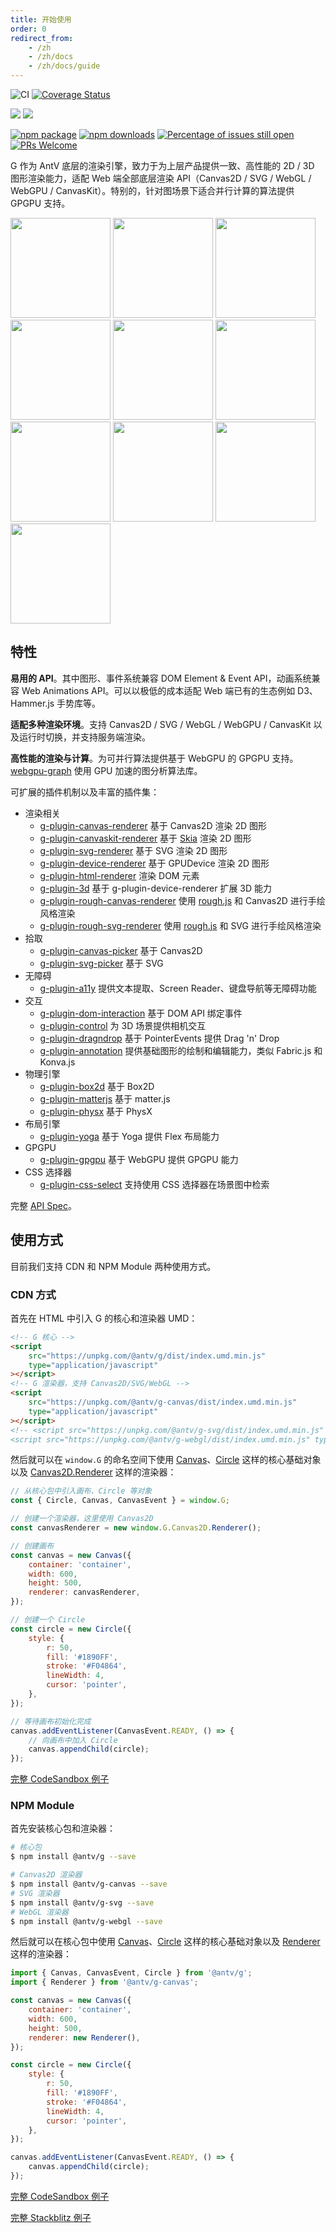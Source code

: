 ```yaml
---
title: 开始使用
order: 0
redirect_from:
    - /zh
    - /zh/docs
    - /zh/docs/guide
---
```


![CI](https://github.com/antvis/g/workflows/CI/badge.svg) [![Coverage Status](https://coveralls.io/repos/github/antvis/g/badge.svg?branch=next)](https://coveralls.io/github/antvis/g?branch=next)

![](https://img.shields.io/badge/language-typescript-blue.svg) ![](https://img.shields.io/badge/license-MIT-000000.svg)

[![npm package](https://img.shields.io/npm/v/@antv/g)](https://www.npmjs.com/package/@antv/g) [![npm downloads](http://img.shields.io/npm/dm/@antv/g)](https://www.npmjs.com/package/@antv/g) [![Percentage of issues still open](http://isitmaintained.com/badge/open/antvis/g.svg)](http://isitmaintained.com/project/antvis/g 'Percentage of issues still open') [![PRs Welcome](https://img.shields.io/badge/PRs-welcome-brightgreen.svg?style=shields)](https://github.com/antvis/g/pulls)

G 作为 AntV 底层的渲染引擎，致力于为上层产品提供一致、高性能的 2D / 3D 图形渲染能力，适配 Web 端全部底层渲染 API（Canvas2D / SVG / WebGL / WebGPU / CanvasKit）。特别的，针对图场景下适合并行计算的算法提供 GPGPU 支持。

<p>
  <a href="/zh/examples/ecosystem#d3-force-directed-graph"><img height="160" src="https://gw.alipayobjects.com/mdn/rms_6ae20b/afts/img/A*PovRRJtsBMIAAAAAAAAAAAAAARQnAQ" /></a>
<a href="/zh/examples/ecosystem#d3-barchart"><img height="160" src="https://gw.alipayobjects.com/mdn/rms_6ae20b/afts/img/A*h6vDS6eRVFoAAAAAAAAAAAAAARQnAQ" /></a>
<a href="/zh/examples/plugins#rough-d3-barchart"><img height="160" src="https://gw.alipayobjects.com/mdn/rms_6ae20b/afts/img/A*aJaFSrYOLXMAAAAAAAAAAAAAARQnAQ" /></a>
<a href="/zh/examples/plugins#yoga-text"><img height="160" src="https://gw.alipayobjects.com/mdn/rms_6ae20b/afts/img/A*IH1fSJN9fsMAAAAAAAAAAAAAARQnAQ" /></a>
<a href="/zh/examples/plugins#box2dt"><img height="160" src="https://gw.alipayobjects.com/mdn/rms_6ae20b/afts/img/A*Qw5OQLGQy_4AAAAAAAAAAAAAARQnAQ" /></a>
<a href="/zh/examples/plugins#rough"><img height="160" src="https://gw.alipayobjects.com/mdn/rms_6ae20b/afts/img/A*d4iiS5_3YVIAAAAAAAAAAAAAARQnAQ" /></a>
<a href="/zh/examples/plugins#skottie"><img height="160" src="https://gw.alipayobjects.com/mdn/rms_6ae20b/afts/img/A*_usaTqSm6vYAAAAAAAAAAAAAARQnAQ" /></a>
<a href="/zh/examples/plugins#canvaskit-particles"><img height="160" src="https://gw.alipayobjects.com/mdn/rms_6ae20b/afts/img/A*919sR5Oxx_kAAAAAAAAAAAAAARQnAQ" /></a>
<a href="/zh/examples/3d#sphere"><img height="160" src="https://gw.alipayobjects.com/mdn/rms_6ae20b/afts/img/A*bsj2S4upLBgAAAAAAAAAAAAAARQnAQ" /></a>
<a href="/zh/examples/3d#force-3d"><img height="160" src="https://gw.alipayobjects.com/mdn/rms_6ae20b/afts/img/A*3XFxQKWOeKoAAAAAAAAAAAAAARQnAQ" /></a>

</p>

## 特性

**易用的 API**。其中图形、事件系统兼容 DOM Element & Event API，动画系统兼容 Web Animations API。可以以极低的成本适配 Web 端已有的生态例如 D3、Hammer.js 手势库等。

**适配多种渲染环境**。支持 Canvas2D / SVG / WebGL / WebGPU / CanvasKit 以及运行时切换，并支持服务端渲染。

**高性能的渲染与计算**。为可并行算法提供基于 WebGPU 的 GPGPU 支持。[webgpu-graph](/zh/docs/api/gpgpu/webgpu-graph) 使用 GPU 加速的图分析算法库。

可扩展的插件机制以及丰富的插件集：

-   渲染相关
    -   [g-plugin-canvas-renderer](/zh/docs/plugins/canvas-renderer) 基于 Canvas2D 渲染 2D 图形
    -   [g-plugin-canvaskit-renderer](/zh/docs/plugins/canvaskit-renderer) 基于 [Skia](https://skia.org/docs/user/modules/quickstart) 渲染 2D 图形
    -   [g-plugin-svg-renderer](/zh/docs/plugins/svg-renderer) 基于 SVG 渲染 2D 图形
    -   [g-plugin-device-renderer](/zh/docs/plugins/device-renderer) 基于 GPUDevice 渲染 2D 图形
    -   [g-plugin-html-renderer](/zh/docs/plugins/html-renderer) 渲染 DOM 元素
    -   [g-plugin-3d](/zh/docs/plugins/3d) 基于 g-plugin-device-renderer 扩展 3D 能力
    -   [g-plugin-rough-canvas-renderer](/zh/docs/plugins/rough-canvas-renderer) 使用 [rough.js](https://roughjs.com/) 和 Canvas2D 进行手绘风格渲染
    -   [g-plugin-rough-svg-renderer](/zh/docs/plugins/rough-svg-renderer) 使用 [rough.js](https://roughjs.com/) 和 SVG 进行手绘风格渲染
-   拾取
    -   [g-plugin-canvas-picker](/zh/docs/plugins/canvas-picker) 基于 Canvas2D
    -   [g-plugin-svg-picker](/zh/docs/plugins/svg-picker) 基于 SVG
-   无障碍
    -   [g-plugin-a11y](/zh/docs/plugins/a11y) 提供文本提取、Screen Reader、键盘导航等无障碍功能
-   交互
    -   [g-plugin-dom-interaction](/zh/docs/plugins/dom-interaction) 基于 DOM API 绑定事件
    -   [g-plugin-control](/zh/docs/plugins/control) 为 3D 场景提供相机交互
    -   [g-plugin-dragndrop](/zh/docs/plugins/dragndrop) 基于 PointerEvents 提供 Drag 'n' Drop
    -   [g-plugin-annotation](/zh/docs/plugins/annotation) 提供基础图形的绘制和编辑能力，类似 Fabric.js 和 Konva.js
-   物理引擎
    -   [g-plugin-box2d](/zh/docs/plugins/box2d) 基于 Box2D
    -   [g-plugin-matterjs](/zh/docs/plugins/matterjs) 基于 matter.js
    -   [g-plugin-physx](/zh/docs/plugins/physx) 基于 PhysX
-   布局引擎
    -   [g-plugin-yoga](/zh/docs/plugins/yoga) 基于 Yoga 提供 Flex 布局能力
-   GPGPU
    -   [g-plugin-gpgpu](/zh/docs/plugins/gpgpu) 基于 WebGPU 提供 GPGPU 能力
-   CSS 选择器
    -   [g-plugin-css-select](/zh/docs/plugins/css-select) 支持使用 CSS 选择器在场景图中检索

完整 [API Spec](/api.html)。

## 使用方式

目前我们支持 CDN 和 NPM Module 两种使用方式。

### CDN 方式

首先在 HTML 中引入 G 的核心和渲染器 UMD：

```html
<!-- G 核心 -->
<script
    src="https://unpkg.com/@antv/g/dist/index.umd.min.js"
    type="application/javascript"
></script>
<!-- G 渲染器，支持 Canvas2D/SVG/WebGL -->
<script
    src="https://unpkg.com/@antv/g-canvas/dist/index.umd.min.js"
    type="application/javascript"
></script>
<!-- <script src="https://unpkg.com/@antv/g-svg/dist/index.umd.min.js" type="application/javascript"></script>
<script src="https://unpkg.com/@antv/g-webgl/dist/index.umd.min.js" type="application/javascript"></script> -->
```

然后就可以在 `window.G` 的命名空间下使用 [Canvas](/zh/docs/api/canvas)、[Circle](/zh/docs/api/basic/circle) 这样的核心基础对象以及 [Canvas2D.Renderer](/zh/docs/api/renderer) 这样的渲染器：

```js
// 从核心包中引入画布、Circle 等对象
const { Circle, Canvas, CanvasEvent } = window.G;

// 创建一个渲染器，这里使用 Canvas2D
const canvasRenderer = new window.G.Canvas2D.Renderer();

// 创建画布
const canvas = new Canvas({
    container: 'container',
    width: 600,
    height: 500,
    renderer: canvasRenderer,
});

// 创建一个 Circle
const circle = new Circle({
    style: {
        r: 50,
        fill: '#1890FF',
        stroke: '#F04864',
        lineWidth: 4,
        cursor: 'pointer',
    },
});

// 等待画布初始化完成
canvas.addEventListener(CanvasEvent.READY, () => {
    // 向画布中加入 Circle
    canvas.appendChild(circle);
});
```

[完整 CodeSandbox 例子](https://codesandbox.io/s/yi-umd-xing-shi-shi-yong-g-701x5?file=/index.js)

### NPM Module

首先安装核心包和渲染器：

```bash
# 核心包
$ npm install @antv/g --save

# Canvas2D 渲染器
$ npm install @antv/g-canvas --save
# SVG 渲染器
$ npm install @antv/g-svg --save
# WebGL 渲染器
$ npm install @antv/g-webgl --save
```

然后就可以在核心包中使用 [Canvas](/zh/docs/api/canvas)、[Circle](/zh/docs/api/basic/circle) 这样的核心基础对象以及 [Renderer](/zh/docs/api/renderer) 这样的渲染器：

```js
import { Canvas, CanvasEvent, Circle } from '@antv/g';
import { Renderer } from '@antv/g-canvas';

const canvas = new Canvas({
    container: 'container',
    width: 600,
    height: 500,
    renderer: new Renderer(),
});

const circle = new Circle({
    style: {
        r: 50,
        fill: '#1890FF',
        stroke: '#F04864',
        lineWidth: 4,
        cursor: 'pointer',
    },
});

canvas.addEventListener(CanvasEvent.READY, () => {
    canvas.appendChild(circle);
});
```

[完整 CodeSandbox 例子](https://codesandbox.io/s/yi-npm-module-xing-shi-shi-yong-g-wjfux?file=/index.js)

[完整 Stackblitz 例子](https://stackblitz.com/edit/vitejs-vite-nnas74?file=src/main.ts)
